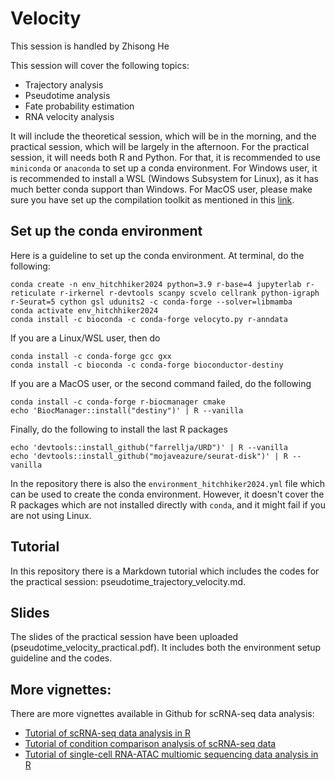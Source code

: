 # Velocity

This session is handled by Zhisong He

This session will cover the following topics:
* Trajectory analysis
* Pseudotime analysis
* Fate probability estimation
* RNA velocity analysis

It will include the theoretical session, which will be in the morning, and the practical session, which will be largely in the afternoon. For the practical session, it will needs both R and Python. For that, it is recommended to use `miniconda` or `anaconda` to set up a conda environment. For Windows user, it is recommended to install a WSL (Windows Subsystem for Linux), as it has much better conda support than Windows. For MacOS user, please make sure you have set up the compilation toolkit as mentioned in this [link](https://mac.r-project.org/tools/).</br>

## Set up the conda environment
Here is a guideline to set up the conda environment. At terminal, do the following:
```
conda create -n env_hitchhiker2024 python=3.9 r-base=4 jupyterlab r-reticulate r-irkernel r-devtools scanpy scvelo cellrank python-igraph r-Seurat=5 cython gsl udunits2 -c conda-forge --solver=libmamba
conda activate env_hitchhiker2024
conda install -c bioconda -c conda-forge velocyto.py r-anndata
```

If you are a Linux/WSL user, then do
```
conda install -c conda-forge gcc gxx
conda install -c bioconda -c conda-forge bioconductor-destiny
```
If you are a MacOS user, or the second command failed, do the following
```
conda install -c conda-forge r-biocmanager cmake
echo 'BiocManager::install("destiny")' | R --vanilla
```

Finally, do the following to install the last R packages
```
echo 'devtools::install_github("farrellja/URD")' | R --vanilla
echo 'devtools::install_github("mojaveazure/seurat-disk")' | R --vanilla
```

In the repository there is also the `environment_hitchhiker2024.yml` file which can be used to create the conda environment. However, it doesn't cover the R packages which are not installed directly with `conda`, and it might fail if you are not using Linux.

## Tutorial
In this repository there is a Markdown tutorial which includes the codes for the practical session: pseudotime\_trajectory\_velocity.md.

## Slides
The slides of the practical session have been uploaded (pseudotime\_velocity\_practical.pdf). It includes both the environment setup guideline and the codes.

## More vignettes:
There are more vignettes available in Github for scRNA-seq data analysis:
* [Tutorial of scRNA-seq data analysis in R](https://github.com/quadbio/scRNAseq_analysis_vignette/blob/master/Tutorial.md)
* [Tutorial of condition comparison analysis of scRNA-seq data](https://github.com/quadbio/scRNAseq_comparison_vignette/blob/master/Tutorial.md)
* [Tutorial of single-cell RNA-ATAC multiomic sequencing data analysis in R](https://github.com/quadbio/scMultiome_analysis_vignette/blob/main/Tutorial.md)
